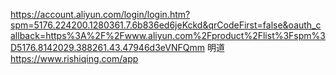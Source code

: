 https://account.aliyun.com/login/login.htm?spm=5176.224200.1280361.7.6b836ed6jeKckd&qrCodeFirst=false&oauth_callback=https%3A%2F%2Fwww.aliyun.com%2Fproduct%2Flist%3Fspm%3D5176.8142029.388261.43.47946d3eVNFQmm 
明道
https://www.rishiqing.com/app
